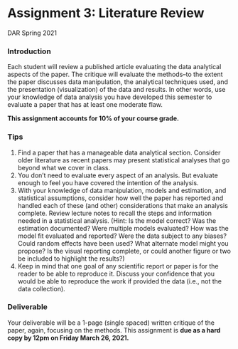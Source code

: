 Assignment 3: Literature Review
================
DAR
Spring 2021

### Introduction

Each student will review a published article evaluating the data
analytical aspects of the paper. The critique will evaluate the
methods–to the extent the paper discusses data manipulation, the
analytical techniques used, and the presentation (visualization) of the
data and results. In other words, use your knowledge of data analysis
you have developed this semester to evaluate a paper that has at least
one moderate flaw.

**This assignment accounts for 10% of your course grade.**

### Tips

1.  Find a paper that has a manageable data analytical section. Consider
    older literature as recent papers may present statistical analyses
    that go beyond what we cover in class.
2.  You don’t need to evaluate every aspect of an analysis. But evaluate
    enough to feel you have covered the intention of the analysis.
3.  With your knowledge of data manipulation, models and estimation, and
    statistical assumptions, consider how well the paper has reported
    and handled each of these (and other) considerations that make an
    analysis complete. Review lecture notes to recall the steps and
    information needed in a statistical analysis. (Hint: Is the model
    correct? Was the estimation documented? Were multiple models
    evaluated? How was the model fit evaluated and reported? Were the
    data subject to any biases? Could random effects have been used?
    What alternate model might you propose? Is the visual reporting
    complete, or could another figure or two be included to highlight
    the results?)
4.  Keep in mind that one goal of any scientific report or paper is for
    the reader to be able to reproduce it. Discuss your confidence that
    you would be able to reproduce the work if provided the data (i.e.,
    not the data collection).

### Deliverable

Your deliverable will be a 1-page (single spaced) written critique of
the paper, again, focusing on the methods. This assignment is **due as a
hard copy by 12pm on Friday March 26, 2021.**
